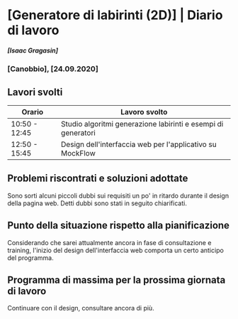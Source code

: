 # [Generatore di labirinti (2D)] | Diario di lavoro
##### [Isaac Gragasin]
### [Canobbio], [24.09.2020]

## Lavori svolti


|Orario        |Lavoro svolto                 |
|--------------|------------------------------|
|10:50 - 12:45 |Studio algoritmi generazione labirinti e esempi di generatori          |
|12:50 - 15:45 |Design dell'interfaccia web per l'applicativo su MockFlow|

##  Problemi riscontrati e soluzioni adottate

Sono sorti alcuni piccoli dubbi sui requisiti un po' in ritardo durante il design della pagina web. Detti dubbi sono stati in seguito chiarificati.

##  Punto della situazione rispetto alla pianificazione

Considerando che sarei attualmente ancora in fase di consultazione e training, l'inizio del design dell'interfaccia web comporta un certo anticipo del programma.

## Programma di massima per la prossima giornata di lavoro

Continuare con il design, consultare ancora di più.
